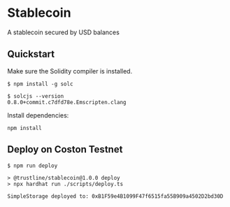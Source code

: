 # Stablecoin

A stablecoin secured by USD balances

## Quickstart

Make sure the Solidity compiler is installed.

```
$ npm install -g solc
```

```
$ solcjs --version
0.8.0+commit.c7dfd78e.Emscripten.clang
```

Install dependencies:

```
npm install
```

## Deploy on Coston Testnet

```
$ npm run deploy

> @trustline/stablecoin@1.0.0 deploy
> npx hardhat run ./scripts/deploy.ts

SimpleStorage deployed to: 0xB1F59e4B1099F47f6515fa55B909a4502D2bd30D
```